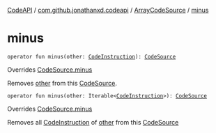 [CodeAPI](../../index.md) / [com.github.jonathanxd.codeapi](../index.md) / [ArrayCodeSource](index.md) / [minus](.)

# minus

`operator fun minus(other: `[`CodeInstruction`](../-code-instruction.md)`): `[`CodeSource`](../-code-source/index.md)

Overrides [CodeSource.minus](../-code-source/minus.md)

Removes [other](minus.md#com.github.jonathanxd.codeapi.ArrayCodeSource$minus(com.github.jonathanxd.codeapi.CodeInstruction)/other) from this [CodeSource](../-code-source/index.md).

`operator fun minus(other: Iterable<`[`CodeInstruction`](../-code-instruction.md)`>): `[`CodeSource`](../-code-source/index.md)

Overrides [CodeSource.minus](../-code-source/minus.md)

Removes all [CodeInstruction](../-code-instruction.md) of [other](minus.md#com.github.jonathanxd.codeapi.ArrayCodeSource$minus(kotlin.collections.Iterable((com.github.jonathanxd.codeapi.CodeInstruction)))/other) from this [CodeSource](../-code-source/index.md)

